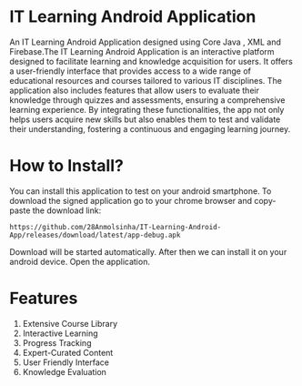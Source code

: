 # IT Learning Android Application

An IT Learning Android Application designed using Core Java , XML and Firebase.The IT Learning Android Application is an interactive platform designed to facilitate learning and knowledge acquisition for users. It offers a user-friendly interface that provides access to a wide range of educational resources and courses tailored to various IT disciplines. The application also includes features that allow users to evaluate their knowledge through quizzes and assessments, ensuring a comprehensive learning experience. By integrating these functionalities, the app not only helps users acquire new skills but also enables them to test and validate their understanding, fostering a continuous and engaging learning journey.

# How to Install?

You can install this application to test on your android smartphone. To download the signed application go to your chrome browser and copy-paste the download link:
```
https://github.com/28Anmolsinha/IT-Learning-Android-App/releases/download/latest/app-debug.apk
```

Download will be started automatically. After then we can install it on your android device. Open the application.

# Features

1. Extensive Course Library
2. Interactive Learning
3. Progress Tracking
4. Expert-Curated Content
5. User Friendly Interface
6. Knowledge Evaluation
